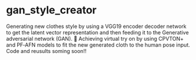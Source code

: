 # gan_style_creator
Generating new clothes style by using a VGG19 encoder decoder network to get the latent vector representation and
then feeding it to the Generative adversarial network (GAN).
 Achieving virtual try on by using CPVTON+ and PF‐AFN models to fit the new generated cloth to the human pose input.
Code and reusults soming soon!!
